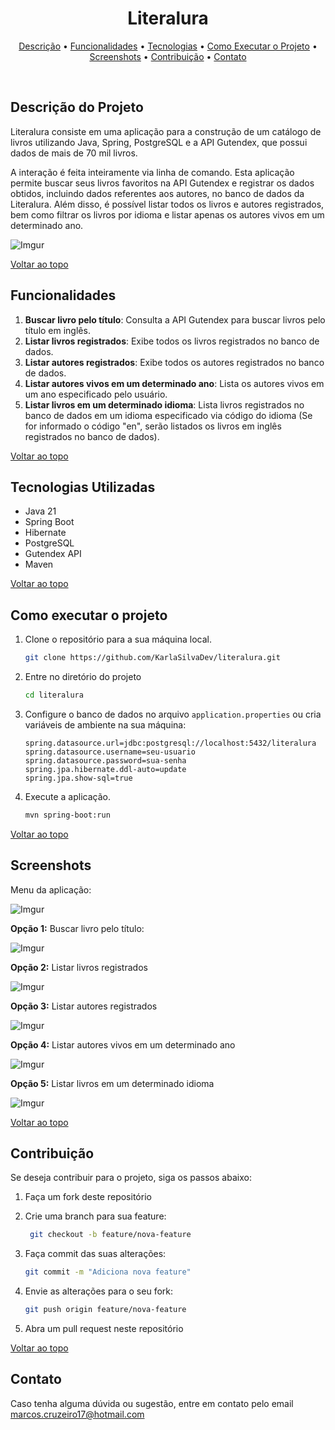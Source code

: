 <h1 align = "center">
  Literalura
</h1>
<p align="center">
  <a href="#descrição-do-projeto">Descrição</a> •
  <a href="#funcionalidades">Funcionalidades</a> •
  <a href="#tecnologias-utilizadas">Tecnologias</a> •
  <a href="#como-executar-o-projeto">Como Executar o Projeto</a> •
  <a href="#screenshots">Screenshots</a> •
  <a href="#contribuição">Contribuição</a> •
  <a href="#contato">Contato</a>
</p>

<br>

## Descrição do Projeto

Literalura consiste em uma aplicação para a construção de um catálogo de livros utilizando Java, Spring, PostgreSQL e a API Gutendex, que possui dados de mais de 70 mil livros.

A interação é feita inteiramente via linha de comando. Esta aplicação permite buscar seus livros favoritos na API Gutendex e registrar os dados obtidos, incluindo dados referentes aos autores, no banco de dados da Literalura. Além disso, é possível listar todos os livros e autores registrados, bem como filtrar os livros por idioma e listar apenas os autores vivos em um determinado ano. 

![Imgur](https://i.imgur.com/9QMgZcH.png)

<a href="#--literalura">Voltar ao topo</a>


## Funcionalidades

1. **Buscar livro pelo título**: Consulta a API Gutendex para buscar livros pelo título em inglês.
2. **Listar livros registrados**: Exibe todos os livros registrados no banco de dados.
3. **Listar autores registrados**: Exibe todos os autores registrados no banco de dados.
4. **Listar autores vivos em um determinado ano**: Lista os autores vivos em um ano especificado pelo usuário.
5. **Listar livros em um determinado idioma**: Lista livros registrados no banco de dados em um idioma especificado via código do idioma (Se for informado o código "en", serão listados os livros em inglês registrados no banco de dados).

<a href="#--literalura">Voltar ao topo</a>

## Tecnologias Utilizadas 

- Java 21
- Spring Boot
- Hibernate
- PostgreSQL
- Gutendex API
- Maven

<a href="#--literalura">Voltar ao topo</a>

## Como executar o projeto 

1. Clone o repositório para a sua máquina local.
    ```bash
    git clone https://github.com/KarlaSilvaDev/literalura.git
    ```
    
2. Entre no diretório do projeto
    ```bash
    cd literalura
    ```
    
3. Configure o banco de dados no arquivo `application.properties` ou cria variáveis de ambiente na sua máquina:
    ```properties
    spring.datasource.url=jdbc:postgresql://localhost:5432/literalura
    spring.datasource.username=seu-usuario
    spring.datasource.password=sua-senha
    spring.jpa.hibernate.ddl-auto=update
    spring.jpa.show-sql=true
    ```
    
4. Execute a aplicação.
    ```bash
    mvn spring-boot:run
    ```

<a href="#--literalura">Voltar ao topo</a>

## Screenshots

Menu da aplicação:

![Imgur](https://i.imgur.com/UlNhCUL.png)

**Opção 1:** Buscar livro pelo título:

![Imgur](https://i.imgur.com/3XVgDFY.png)

**Opção 2:** Listar livros registrados

![Imgur](https://i.imgur.com/QmZjzzj.png)

**Opção 3:** Listar autores registrados

![Imgur](https://i.imgur.com/RF5WVF8.png)

**Opção 4:** Listar autores vivos em um determinado ano

![Imgur](https://i.imgur.com/w5vTUbe.png)

**Opção 5:** Listar livros em um determinado idioma

![Imgur](https://i.imgur.com/D9653Fr.png)

<a href="#--literalura">Voltar ao topo</a>

## Contribuição

Se deseja contribuir para o projeto, siga os passos abaixo:

1. Faça um fork deste repositório
   
2. Crie uma branch para sua feature:
    ```bash
     git checkout -b feature/nova-feature
    ```
    
3. Faça commit das suas alterações:
    ```bash
    git commit -m "Adiciona nova feature"
    ```
    
4. Envie as alterações para o seu fork:
    ```bash
    git push origin feature/nova-feature
    ```
    
5. Abra um pull request neste repositório

<a href="#--literalura">Voltar ao topo</a>

## Contato

Caso tenha alguma dúvida ou sugestão, entre em contato pelo email marcos.cruzeiro17@hotmail.com
